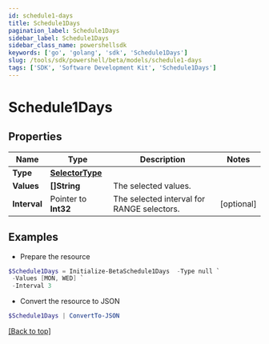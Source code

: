 ```yaml
---
id: schedule1-days
title: Schedule1Days
pagination_label: Schedule1Days
sidebar_label: Schedule1Days
sidebar_class_name: powershellsdk
keywords: ['go', 'golang', 'sdk', 'Schedule1Days'] 
slug: /tools/sdk/powershell/beta/models/schedule1-days
tags: ['SDK', 'Software Development Kit', 'Schedule1Days']
---
```



# Schedule1Days

## Properties

Name | Type | Description | Notes
------------ | ------------- | ------------- | -------------
**Type** |  [**SelectorType**](selector-type) |  | 
**Values** |  **[]String** | The selected values.  | 
**Interval** |  Pointer to **Int32** | The selected interval for RANGE selectors.  | [optional] 

## Examples

- Prepare the resource
```powershell
$Schedule1Days = Initialize-BetaSchedule1Days  -Type null `
 -Values [MON, WED] `
 -Interval 3
```

- Convert the resource to JSON
```powershell
$Schedule1Days | ConvertTo-JSON
```


[[Back to top]](#) 

